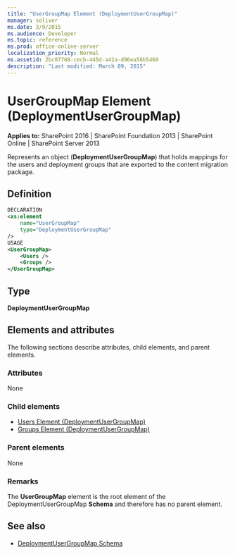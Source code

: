 ```yaml
---
title: "UserGroupMap Element (DeploymentUserGroupMap)"
manager: soliver
ms.date: 3/9/2015
ms.audience: Developer
ms.topic: reference
ms.prod: office-online-server
localization_priority: Normal
ms.assetid: 2bc07768-cecb-445d-a42a-d96ea56b5460
description: "Last modified: March 09, 2015"
---
```


# UserGroupMap Element (DeploymentUserGroupMap)

**Applies to:** SharePoint 2016 | SharePoint Foundation 2013 | SharePoint Online | SharePoint Server 2013
  
Represents an object (**DeploymentUserGroupMap**) that holds mappings for the users and deployment groups that are exported to the content migration package.

## Definition

```XML
DECLARATION
<xs:element 
    name="UserGroupMap"
    type="DeploymentUserGroupMap" 
/>
USAGE
<UserGroupMap>
    <Users />
    <Groups />
</UserGroupMap>

```

## Type

**DeploymentUserGroupMap**
  
## Elements and attributes

The following sections describe attributes, child elements, and parent elements.

### Attributes

None
   
### Child elements

- [Users Element (DeploymentUserGroupMap)](users-element-deploymentusergroupmap.md) 
- [Groups Element (DeploymentUserGroupMap)](groups-element-deploymentusergroupmap.md) 
   
### Parent elements

None
   
### Remarks

The **UserGroupMap** element is the root element of the DeploymentUserGroupMap **Schema** and therefore has no parent element. 
  
## See also

- [DeploymentUserGroupMap Schema](deploymentusergroupmap-schema.md)


